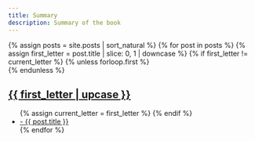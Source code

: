 ```yaml
---
title: Summary
description: Summary of the book
---
```

<div class="container">
{% assign posts = site.posts | sort_natural %}
{% for post in posts %}
    {% assign first_letter = post.title | slice: 0, 1 | downcase %}
    {% if first_letter != current_letter %}
        {% unless forloop.first %}
            </ul>
            <br />
        {% endunless %}
        <a id="{{ first_letter }}" href="#{{ first_letter }}"><h2>{{ first_letter | upcase }}</h2></a>
        <ul>
        {% assign current_letter = first_letter %}
    {% endif %}
    <li><a href="{{ post.url }}">
- {{ post.title }}
</a></li>
{% endfor %}